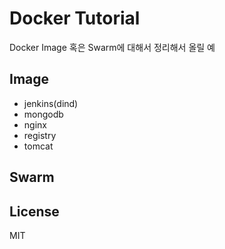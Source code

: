 # Docker Tutorial 

Docker Image 혹은 Swarm에 대해서 정리해서 올릴 예

## Image

* jenkins(dind)
* mongodb
* nginx
* registry
* tomcat

## Swarm 


## License

MIT